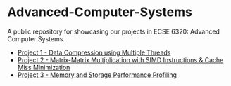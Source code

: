 # Advanced-Computer-Systems
A public repository for showcasing our projects in ECSE 6320: Advanced Computer Systems.

* [Project 1 - Data Compression using Multiple Threads](https://github.com/bernep/Advanced-Computer-Systems/tree/main/Project%201)
* [Project 2 - Matrix-Matrix Multiplication with SIMD Instructions & Cache Miss Minimization](https://github.com/bernep/Advanced-Computer-Systems/tree/main/Project%202)
* [Project 3 - Memory and Storage Performance Profiling](https://github.com/bernep/Advanced-Computer-Systems/tree/main/Project%203)
